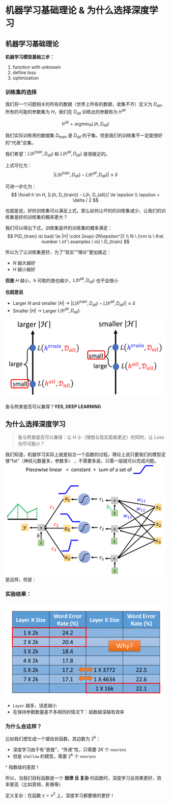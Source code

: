 # 机器学习基础理论 & 为什么选择深度学习

## 机器学习基础理论

**机器学习模型基础三步：**
1. function with unknown
2. define loss
3. optimization

### 训练集的选择

我们将一个问题相关的所有的数据（世界上所有的数据，收集不齐）定义为 $D_{all}$，所有的可能的参数集为 $H$，我们在 $D_{all}$ 训练出的参数称为 $h^{all}$

$$
  h^{all} = arg \min_h L(h, D_{all})
$$

我们实际训练用的数据集 $D_{train}$ 是 $D_{all}$ 的子集。但是我们的训练集不一定能很好的“代表”总集。

我们希望：$L(h^{train}, D_{all})$ 和 $L(h^{all}, D_{all})$ 是很接近的。

上式可化为：
$$
  |L(h^{train}, D_{all}) - L(h^{all}, D_{all})| \le \delta
$$

可进一步化为：
$$
  \forall h \in H, |L(h, D_{train}) - L(h, D_{all})| \le \epsilon \\
  \epsilon = \delta / 2
$$

也就是说，好的训练集可以满足上式。那么如何让坏的的训练集减少，让我们的训练集是好的训练集的概率更大？

我们可以得出下式，训练集是坏的训练集的概率满足：
$$
  P(D_{train} is\ bad) \le |H| \cdot 2exp(-2N\epsilon^2)  \\ 
  N \ {\rm is \ the\ number \ of \ examples \ in} \ D_{train}
$$

所以为了让训练集更好，为了“现实”“理论”更加接近：
- $N$ 越大越好
- $H$ 越小越好

**但是** $H$ 越小，$h$ 可取的值也越少，$L(h^{all}, D_{all})$ 也不会很小

**也就是说** 
- Larger $N$ and smaller $|H|$ $\rightarrow$ $|L(h^{train}, D_{all}) - L(h^{all}, D_{all})| \le \delta$
- Smaller $|H|$ $\rightarrow$ Larger $L(h^{all}, D_{all})$

![pain-H](./images/pain-H.png)

鱼与熊掌是否可以兼得？**YES, DEEP LEARNING**

## 为什么选择深度学习

> 鱼与熊掌是否可以兼得：让 $H$ 小（理想与现实距离更近）的同时，让 $Loss$ 也尽可能小？

我们知道，机器学习实际上就是拟合一个函数的过程，理论上说只要我们的模型足够“fat”（神经元数量多，参数多） ，不需要多层，只需一层就可以完成问题。
![why-deep1](./images/why-deep1.png)
是这样，但是：

### 实验结果：

![why-deep2](./images/why-deep2.png)

- `Layer` 越多，误差越小
- 在保持参数数量差不多相同的情况下：层数越深越有效率

### 为什么会这样？

比如我们想生成一个锯齿状函数，其边数为 $2^k$：

- 深度学习由于有“嵌套”，“传递”性，只需要 $2K$ 个 `neurons`
- 但是 `shallow` 的模型，需要 $2^k$ 个 `neurons`

^ 指数级的差距！

所以，当我们目标函数是一个 **规律 且 复杂** 的函数时，深度学习会效果更好，效率更高（比如音频，影像等）

定义复杂：在函数 $y = x^2$ 上，深度学习都要做的更好！
